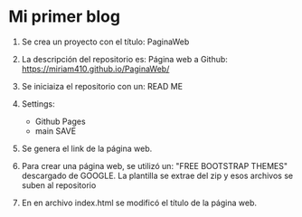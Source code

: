# Mi primer blog

1. Se crea un proyecto con el título: PaginaWeb

2. La descripción del repositorio es: 
   Página web a Github: https://miriam410.github.io/PaginaWeb/

3. Se iniciaiza el repositorio con un: READ ME

4. Settings: 
   - Github Pages
   - main
  SAVE

5. Se genera el link de la página web.

6. Para crear una página web, se utilizó un: "FREE BOOTSTRAP THEMES" descargado de GOOGLE.
   La plantilla se extrae del zip y esos archivos se suben al repositorio

7. En en archivo index.html se modificó el título de la página web.
